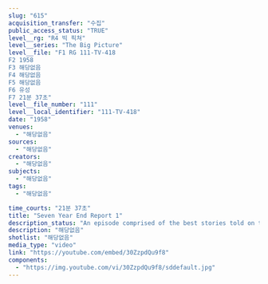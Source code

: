 ```yaml
---
slug: "615"
acquisition_transfer: "수집"
public_access_status: "TRUE"
level__rg: "R4 빅 픽쳐"
level__series: "The Big Picture"
level__file: "F1 RG 111-TV-418
F2 1958
F3 해당없음
F4 해당없음
F5 해당없음
F6 유성
F7 21분 37초"
level__file_number: "111"
level__local_identifier: "111-TV-418"
date: "1958"
venues: 
  - "해당없음"
sources: 
  - "해당없음"
creators: 
  - "해당없음"
subjects: 
  - "해당없음"
tags: 
  - "해당없음"

time_courts: "21분 37초"
title: "Seven Year End Report 1"
description_status: "An episode comprised of the best stories told on the BIG PICTURE during a seven year period."
description: "해당없음"
shotlist: "해당없음"
media_type: "video"
link: "https://youtube.com/embed/30ZzpdQu9f8"
components: 
  - "https://img.youtube.com/vi/30ZzpdQu9f8/sddefault.jpg"
---
```

